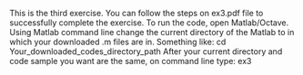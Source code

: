 This is the third exercise. You can follow the steps on ex3.pdf file to successfully complete the exercise.
To run the code, open Matlab/Octave. 
Using Matlab command line change the current directory of the Matlab to in which your downloaded .m files are in. 
Something like: cd Your_downloaded_codes_directory_path
After your current directory and code sample you want are the same, on command line type: ex3 
